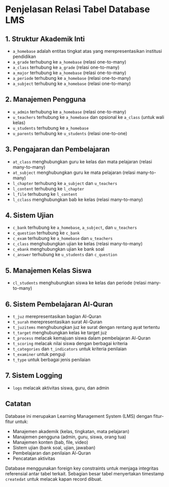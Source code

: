 # Penjelasan Relasi Tabel Database LMS

## 1. Struktur Akademik Inti

- `a_homebase` adalah entitas tingkat atas yang merepresentasikan institusi pendidikan
- `a_grade` terhubung ke `a_homebase` (relasi one-to-many)
- `a_class` terhubung ke `a_grade` (relasi one-to-many)
- `a_major` terhubung ke `a_homebase` (relasi one-to-many)
- `a_periode` terhubung ke `a_homebase` (relasi one-to-many)
- `a_subject` terhubung ke `a_homebase` (relasi one-to-many)

## 2. Manajemen Pengguna

- `u_admin` terhubung ke `a_homebase` (relasi one-to-many)
- `u_teachers` terhubung ke `a_homebase` dan opsional ke `a_class` (untuk wali kelas)
- `u_students` terhubung ke `a_homebase`
- `u_parents` terhubung ke `u_students` (relasi one-to-one)

## 3. Pengajaran dan Pembelajaran

- `at_class` menghubungkan guru ke kelas dan mata pelajaran (relasi many-to-many)
- `at_subject` menghubungkan guru ke mata pelajaran (relasi many-to-many)
- `l_chapter` terhubung ke `a_subject` dan `u_teachers`
- `l_content` terhubung ke `l_chapter`
- `l_file` terhubung ke `l_content`
- `l_cclass` menghubungkan bab ke kelas (relasi many-to-many)

## 4. Sistem Ujian

- `c_bank` terhubung ke `a_homebase`, `a_subject`, dan `u_teachers`
- `c_question` terhubung ke `c_bank`
- `c_exam` terhubung ke `a_homebase` dan `u_teachers`
- `c_class` menghubungkan ujian ke kelas (relasi many-to-many)
- `c_ebank` menghubungkan ujian ke bank soal
- `c_answer` terhubung ke `u_students` dan `c_question`

## 5. Manajemen Kelas Siswa

- `cl_students` menghubungkan siswa ke kelas dan periode (relasi many-to-many)

## 6. Sistem Pembelajaran Al-Quran

- `t_juz` merepresentasikan bagian Al-Quran
- `t_surah` merepresentasikan surat Al-Quran
- `t_juzitems` menghubungkan juz ke surat dengan rentang ayat tertentu
- `t_target` menghubungkan kelas ke target juz
- `t_process` melacak kemajuan siswa dalam pembelajaran Al-Quran
- `t_scoring` melacak nilai siswa dengan berbagai kriteria
- `t_categories` dan `t_indicators` untuk kriteria penilaian
- `t_examiner` untuk penguji
- `t_type` untuk berbagai jenis penilaian

## 7. Sistem Logging

- `logs` melacak aktivitas siswa, guru, dan admin

## Catatan

Database ini merupakan Learning Management System (LMS) dengan fitur-fitur untuk:

- Manajemen akademik (kelas, tingkatan, mata pelajaran)
- Manajemen pengguna (admin, guru, siswa, orang tua)
- Manajemen konten (bab, file, video)
- Sistem ujian (bank soal, ujian, jawaban)
- Pembelajaran dan penilaian Al-Quran
- Pencatatan aktivitas

Database menggunakan foreign key constraints untuk menjaga integritas referensial antar tabel terkait. Sebagian besar tabel menyertakan timestamp `createdat` untuk melacak kapan record dibuat.
